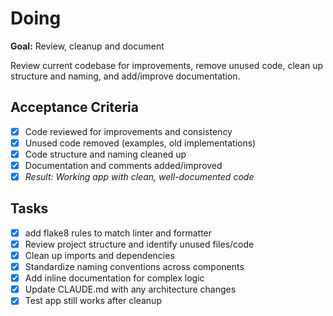 # Doing

**Goal:** Review, cleanup and document

Review current codebase for improvements, remove unused code, clean up structure and naming, and add/improve documentation.

## Acceptance Criteria

- [x] Code reviewed for improvements and consistency
- [x] Unused code removed (examples, old implementations)
- [x] Code structure and naming cleaned up
- [x] Documentation and comments added/improved
- [x] *Result: Working app with clean, well-documented code*

## Tasks

- [x] add flake8 rules to match linter and formatter
- [x] Review project structure and identify unused files/code
- [x] Clean up imports and dependencies
- [x] Standardize naming conventions across components
- [x] Add inline documentation for complex logic
- [x] Update CLAUDE.md with any architecture changes
- [x] Test app still works after cleanup

